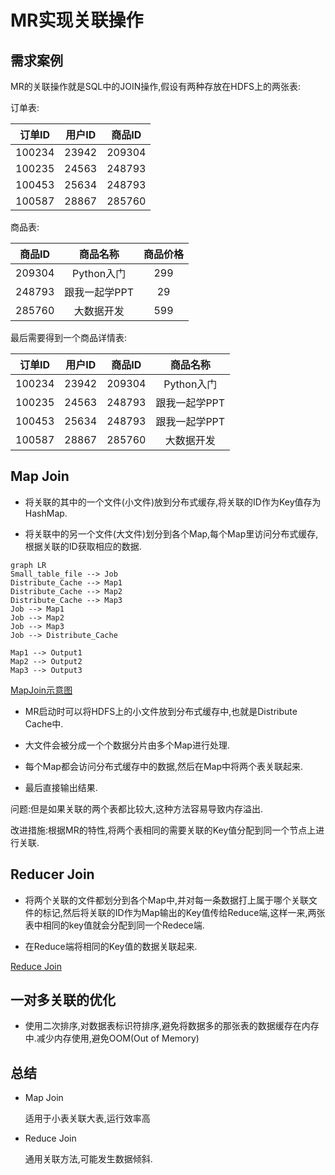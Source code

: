 # MR实现关联操作

## 需求案例

MR的关联操作就是SQL中的JOIN操作,假设有两种存放在HDFS上的两张表:

订单表:

| 订单ID | 用户ID | 商品ID |
|:-----:|:------:|:-----:|
| 100234 | 23942 | 209304 |
| 100235 | 24563 | 248793 |
| 100453 | 25634 | 248793 |
| 100587 | 28867 | 285760 |


商品表:

| 商品ID | 商品名称 | 商品价格 |
|:-----:|:------:|:-----:|
| 209304 | Python入门 | 299 |
| 248793 | 跟我一起学PPT | 29 |gf
| 285760 | 大数据开发 | 599 |

最后需要得到一个商品详情表:

| 订单ID | 用户ID | 商品ID | 商品名称 |
|:-----:|:------:|:-----:|:-------:|
| 100234 | 23942 | 209304 | Python入门 |
| 100235 | 24563 | 248793 | 跟我一起学PPT |
| 100453 | 25634 | 248793 | 跟我一起学PPT |
| 100587 | 28867 | 285760 | 大数据开发 |

## Map Join

- 将关联的其中的一个文件(小文件)放到分布式缓存,将关联的ID作为Key值存为HashMap.

- 将关联中的另一个文件(大文件)划分到各个Map,每个Map里访问分布式缓存,根据关联的ID获取相应的数据.

```mermaid
graph LR
Small_table_file --> Job
Distribute_Cache --> Map1
Distribute_Cache --> Map2
Distribute_Cache --> Map3
Job --> Map1
Job --> Map2
Job --> Map3
Job --> Distribute_Cache

Map1 --> Output1
Map2 --> Output2
Map3 --> Output3
```

[MapJoin示意图][1]

- MR启动时可以将HDFS上的小文件放到分布式缓存中,也就是Distribute Cache中.

- 大文件会被分成一个个数据分片由多个Map进行处理.

- 每个Map都会访问分布式缓存中的数据,然后在Map中将两个表关联起来.

- 最后直接输出结果.

问题:但是如果关联的两个表都比较大,这种方法容易导致内存溢出.

改进措施:根据MR的特性,将两个表相同的需要关联的Key值分配到同一个节点上进行关联.

## Reducer Join

- 将两个关联的文件都划分到各个Map中,并对每一条数据打上属于哪个关联文件的标记,然后将关联的ID作为Map输出的Key值传给Reduce端,这样一来,两张表中相同的key值就会分配到同一个Redece端.

- 在Reduce端将相同的Key值的数据关联起来.

[Reduce Join][2]

## 一对多关联的优化

- 使用二次排序,对数据表标识符排序,避免将数据多的那张表的数据缓存在内存中.减少内存使用,避免OOM(Out of Memory)

## 总结

- Map Join

    适用于小表关联大表,运行效率高

- Reduce Join

    通用关联方法,可能发生数据倾斜.

[1]: https://github.com/jiaoqiyuan/163-bigdate-note/raw/master/%E6%97%A5%E5%BF%97%E8%A7%A3%E6%9E%90%E5%8F%8A%E8%AE%A1%E7%AE%97%EF%BC%9AMR/img/MapJoin%E7%A4%BA%E6%84%8F%E5%9B%BE.png
[2]: https://github.com/jiaoqiyuan/163-bigdate-note/raw/master/%E6%97%A5%E5%BF%97%E8%A7%A3%E6%9E%90%E5%8F%8A%E8%AE%A1%E7%AE%97%EF%BC%9AMR/img/ReduceJoin%E7%A4%BA%E6%84%8F%E5%9B%BE.png

